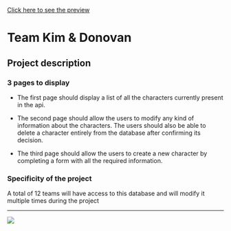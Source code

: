 [Click here to see the preview](https://donovan-herion.github.io/character-manager/)

# Team Kim & Donovan

## Project description

### 3 pages to display

* The first page should display a list of all the characters currently present in the api.

* The second page should allow the users to modify any kind of information about the characters. The users should also be able to delete a character entirely from the database after confirming its decision.

* The third page should allow the users to create a new character by completing a form with all the required information.

### Specificity of the project

A total of 12 teams will have access to this database and will modify it multiple times during the project

---

![](https://media.giphy.com/media/uTuLngvL9p0Xe/giphy.gif)
